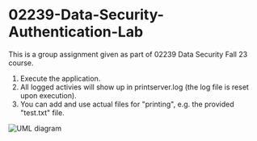 # 02239-Data-Security-Authentication-Lab

This is a group assignment given as part of 02239 Data Security Fall 23 course.

1. Execute the application.
2. All logged activies will show up in printserver.log (the log file is reset upon execution).
3. You can add and use actual files for "printing", e.g. the provided "test.txt" file.

![UML diagram](https://github.com/Aritj/02239-Data-Security-Authentication-Lab/assets/69643316/46836e76-ab3f-47e3-b88e-73e3d3846a9b)
